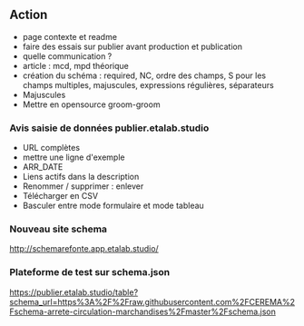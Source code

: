 ## Action
- page contexte et readme
- faire des essais sur publier avant production et publication
- quelle communication ?
- article : mcd, mpd théorique
- création du schéma : required, NC, ordre des champs, S pour les champs multiples, majuscules, expressions régulières, séparateurs
- Majuscules
- Mettre en opensource groom-groom

### Avis saisie de données publier.etalab.studio
- URL complètes
- mettre une ligne d'exemple
- ARR_DATE
- Liens actifs dans la description
- Renommer / supprimer : enlever 
- Télécharger en CSV
- Basculer entre mode formulaire et mode tableau

### Nouveau site schema
http://schemarefonte.app.etalab.studio/

### Plateforme de test sur schema.json
https://publier.etalab.studio/table?schema_url=https%3A%2F%2Fraw.githubusercontent.com%2FCEREMA%2Fschema-arrete-circulation-marchandises%2Fmaster%2Fschema.json
